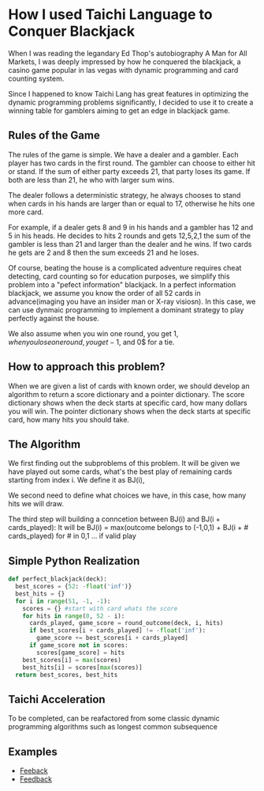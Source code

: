 # How I used Taichi Language to Conquer Blackjack

When I was reading the legandary Ed Thop's autobiography A Man for All Markets, I was deeply impressed by how he conquered the blackjack, a casino game popular in las vegas with dynamic programming and card counting system.

Since I happened to know Taichi Lang has great features in optimizing the dynamic programming problems significantly, I decided to use it to create a winning table for gamblers aiming to get an edge in blackjack game.

## Rules of the Game
The rules of the game is simple. We have a dealer and a gambler. Each player has two cards in the first round. The gambler can choose to either hit or stand. If the sum of either party exceeds 21, that party loses its game. If both are less than 21, he who with larger sum wins.

The dealer follows a deterministic strategy, he always chooses to stand when cards in his hands are larger than or equal to 17, otherwise he hits one more card.

For example, if a dealer gets 8 and 9 in his hands and a gambler has 12 and 5 in his heads. He decides to hits 2 rounds and gets 12,5,2,1 the sum of the gambler is less than 21 and larger than the dealer and he wins. If two cards he gets are 2 and 8 then the sum exceeds 21 and he loses.

Of course, beating the house is a complicated adventure requires cheat detecting, card counting so for education purposes, we simplify this problem into a "pefect information" blackjack. In a perfect information blackjack, we assume you know the order of all 52 cards in advance(imaging you have an insider man or X-ray visiosn). In this case, we can use dynmaic programming to implement a dominant strategy to play perfectly against the house. 

We also assume when you win one round, you get 1$, when you lose one round, you get -1$, and 0$ for a tie.

## How to approach this problem?
When we are given a list of cards with known order, we should develop an algorithm to return 
a score dictionary and a pointer dictionary. The score dictionary shows when the deck starts 
at specific card, how many dollars you will win. The pointer dictionary shows when the deck starts
at specific card, how many hits you should take.

## The Algorithm
We first finding out the subproblems of this problem. It will be given we have played out some cards, 
what's the best play of remaining cards starting from index i. We define it as BJ(i),

We second need to define what choices we have, in this case, how many hits we will draw.

The third step will building a conncetion between BJ(i) and BJ(i + cards_played):
It will be BJ(i) = max(outcome belongs to (-1,0,1) + BJ(i + # cards_played) for # in 0,1 ... if valid play

## Simple Python Realization
```python
def perfect_blackjack(deck):
  best_scores = {52: -float('inf')}
  best_hits = {}
  for i in range(51, -1, -1):
    scores = {} #start with card whats the score
    for hits in range(0, 52 - i):
      cards_played, game_score = round_outcome(deck, i, hits)
      if best_scores[i + cards_played] != -float('inf'):
        game_score += best_scores[i + cards_played]
      if game_score not in scores:
        scores[game_score] = hits
    best_scores[i] = max(scores)
    best_hits[i] = scores[max(scores)]
  return best_scores, best_hits
```
## Taichi Acceleration
To be completed, can be reafactored from some classic dynamic programming algorithms
such as longest common subsequence

## Examples
+ [Feeback](https://docs.taichi-lang.org/blog/accelerate-python-code-100x)
+ [Feedback](https://docs.taichi-lang.org/zh-Hans/blog/how-i-created-the-tranquil-autumn-air-within-99-lines-of-python-code)